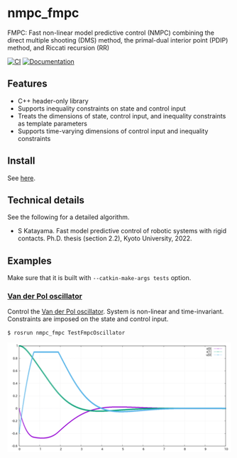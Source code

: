 # nmpc_fmpc
FMPC: Fast non-linear model predictive control (NMPC) combining the direct multiple shooting (DMS) method, the primal-dual interior point (PDIP) method, and Riccati recursion (RR)

[![CI](https://github.com/isri-aist/NMPC/actions/workflows/ci.yaml/badge.svg)](https://github.com/isri-aist/NMPC/actions/workflows/ci.yaml)
[![Documentation](https://img.shields.io/badge/doxygen-online-brightgreen?logo=read-the-docs&style=flat)](https://isri-aist.github.io/NMPC/nmpc_fmpc/index.html)

## Features
- C++ header-only library
- Supports inequality constraints on state and control input
- Treats the dimensions of state, control input, and inequality constraints as template parameters
- Supports time-varying dimensions of control input and inequality constraints

## Install
See [here](https://isri-aist.github.io/NMPC/doc/Install).

## Technical details
See the following for a detailed algorithm.
- S Katayama. Fast model predictive control of robotic systems with rigid contacts. Ph.D. thesis (section 2.2), Kyoto University, 2022.

## Examples
Make sure that it is built with `--catkin-make-args tests` option.

### [Van der Pol oscillator](tests/src/TestFmpcOscillator.cpp)
Control the [Van der Pol oscillator](https://web.casadi.org/docs/#a-simple-test-problem).
System is non-linear and time-invariant. Constraints are imposed on the state and control input.
```bash
$ rosrun nmpc_fmpc TestFmpcOscillator
```
![TestFmpcOscillator](doc/images/TestFmpcOscillator.png)
